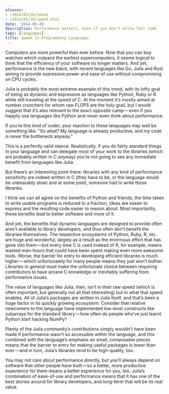 ```yaml
---
aliases:
- /2014/05/26/speed
- /2014/05/26/speed.html
date: '2014-05-26'
description: Performance matters, even if you don't write fast code
tags: [languages]
title: Speed in Programming Languages
---
```


Computers are more powerful than ever before. Now that you can buy watches which outpace the earliest supercomputers, it seems logical to think that the efficiency of your software no longer matters. And yet, performance is the new black, with recent languages like Go, Julia and Rust aiming to provide expressive power and ease of use without compromising on CPU cycles.

Julia is probably the most extreme example of this trend, with its lofty goal of being as dynamic and expressive as languages like Python, Ruby or R while still traveling at the speed of C. At the moment it’s mostly aimed at number crunchers for whom raw FLOPS are the holy grail, but I would suggest that it’s also relevant to the exact opposite camp — even if you happily use languages like Python and never even think about performance.

If you’re this kind of coder, your reaction to these languages may well be something like: "So what? My language is already productive, and my code is never the bottleneck anyway."

This is a perfectly valid stance. Realistically, if you do fairly standard things in your language and can delegate most of your work to the libraries (which are probably written in C anyway) you’re not going to see any immediate benefit from languages like Julia.

But there’s an interesting point there: libraries with any kind of performance sensitivity are indeed written in C (they have to be, or the language would be unbearably slow) and at some point, someone had to write those libraries.

I think we can all agree on the benefits of Python and friends; the time taken to write usable programs is reduced to a fraction, ideas are easier to express and the resulting code easier to reason about. Most importantly, these benefits lead to better software and more of it.

And yet, the benefits that dynamic languages are designed to provide often aren’t available to library developers, and thus often don’t benefit the libraries themselves. The respective ecosystems of Python, Ruby, R, etc. are huge and wonderful, largely as a result as the enormous effort that has gone into them — but every time C is used instead of R, for example, means wasted man-hours that could have been spent making even more awesome tools. Worse, the barrier for entry to developing efficient libraries is much higher — which unfortunately for many people means they just won’t bother. Libraries in general must make the unfortunate choice between requiring contributors to have arcane C knowledge or inevitably suffering from performance issues.

The value of languages like Julia, then, isn’t in their raw speed (which is often important, but generally not all that interesting) but in what that speed enables. All of Julia’s packages are written in Julia itself, and that’s been a huge factor in its quickly growing ecosystem. Consider that relative newcomers to the language have implemented low-level constructs like subarrays for the standard library — how often do people who’ve just learnt Python start hacking NumPy?

Plenty of the Julia community’s contributions simply wouldn’t have been made if performance wasn’t so accessible within the language, and this combined with the language’s emphasis on small, composable pieces means that the barrier to entry for making useful packages is lower than ever — and in turn, Julia’s libraries tend to be high-quality, too.

You may not care about performance directly, but you’ll always depend on software that other people have built — so a better, more productive experience for them means a better experience for you, too. Julia’s combination of ease-of-use and performance means that it has one of the best stories around for library developers, and long-term that will be its real value.
